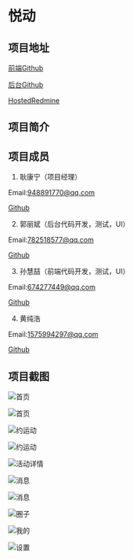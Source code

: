 # 悦动

## 项目地址

[前端Github](https://github.com/Sunhuizhe/yuedong-project)

[后台Github](https://github.com/GuoLiBin6/review)

[HostedRedmine](http://10.7.1.5/projects/abc/issues?c%5B%5D=tracker&c%5B%5D=status&c%5B%5D=priority&c%5B%5D=subject&c%5B%5D=assigned_to&c%5B%5D=updated_on&f%5B%5D=status_id&f%5B%5D=&group_by=&op%5Bstatus_id%5D=%2A&page=1&set_filter=1&utf8=%E2%9C%93)

## 项目简介



## 项目成员

1. 耿康宁（项目经理）

 Email:948891770@qq.com
 
 [Github](https://github.com/gengkangning)

2. 郭丽斌（后台代码开发，测试，UI）

 Email:782518577@qq.com
 
 [Github](https://github.com/GuoLiBin6)
 
3. 孙慧喆（前端代码开发，测试，UI）

 Email:674277449@qq.com
 
 [Github](https://github.com/Sunhuizhe)

4. 黄纯浩

 Email:1575994297@qq.com
 
 [Github](https://github.com/hh970304)
 
 ## 项目截图
 
 ![首页](https://github.com/Sunhuizhe/yuedong-project/blob/master/%E9%A1%B9%E7%9B%AE%E6%88%AA%E5%9B%BE/1.png)
 
 ![首页](https://github.com/Sunhuizhe/yuedong-project/blob/master/%E9%A1%B9%E7%9B%AE%E6%88%AA%E5%9B%BE/2.png)
 
 ![约运动](https://github.com/Sunhuizhe/yuedong-project/blob/master/%E9%A1%B9%E7%9B%AE%E6%88%AA%E5%9B%BE/3.png)
 
 ![约运动](https://github.com/Sunhuizhe/yuedong-project/blob/master/%E9%A1%B9%E7%9B%AE%E6%88%AA%E5%9B%BE/4.png)
 
 ![活动详情](https://github.com/Sunhuizhe/yuedong-project/blob/master/%E9%A1%B9%E7%9B%AE%E6%88%AA%E5%9B%BE/5.png)
 
 ![消息](https://github.com/Sunhuizhe/yuedong-project/blob/master/%E9%A1%B9%E7%9B%AE%E6%88%AA%E5%9B%BE/9.png)
 
 ![消息](https://github.com/Sunhuizhe/yuedong-project/blob/master/%E9%A1%B9%E7%9B%AE%E6%88%AA%E5%9B%BE/10.png)
 
 ![圈子](https://github.com/Sunhuizhe/yuedong-project/blob/master/%E9%A1%B9%E7%9B%AE%E6%88%AA%E5%9B%BE/6.png)
 
 ![我的](https://github.com/Sunhuizhe/yuedong-project/blob/master/%E9%A1%B9%E7%9B%AE%E6%88%AA%E5%9B%BE/7.png)
 
 ![设置](https://github.com/Sunhuizhe/yuedong-project/blob/master/%E9%A1%B9%E7%9B%AE%E6%88%AA%E5%9B%BE/3.png)
